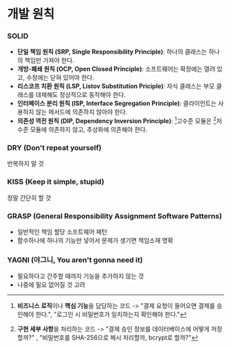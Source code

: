 # 개발 원칙

### SOLID
- **단일 책임 원칙 (SRP, Single Responsibility Principle)**: 하나의 클래스는 하나의 책임만 가져야 한다.
- **개방-폐쇄 원칙 (OCP, Open Closed Principle)**: 소프트웨어는 확장에는 열려 있고, 수정에는 닫혀 있어야 한다.
- **리스코프 치환 원칙 (LSP, Listov Substitution Priciple)**: 자식 클래스는 부모 클래스를 대체해도 정상적으로 동작해야 한다.
- **인터페이스 분리 원칙 (ISP, Interface Segregation Principle)**:  클라이언트는 사용하지 않는 메서드에 의존하지 않아야 한다.
- **의존성 역전 원칙 (DIP, Dependency Inversion Principle)**: [^1]고수준 모듈은 [^2]저수준 모듈에 의존하지 않고, 추상화에 의존해야 한다.

### DRY (Don't repeat yourself)
반복하지 말 것

### KISS (Keep it simple, stupid)
정말 간단히 할 것

### GRASP (General Responsibility Assignment Software Patterns)
- 일반적인 책임 할당 소프트웨어 패턴
- 함수하나에 하나의 기능만 넣어서 문제가 생기면 책임소재 명확

### YAGNI (야그니, You aren't gonna need it)
- 필요하다고 간주할 때까지 기능을 추가하지 않는 것
- 나중에 필요 없어질 것 고려


[^1]: **비즈니스 로직**이나 **핵심 기능**을 담당하는 코드 -> "결제 요청이 들어오면 결제를 승인해야 한다.", "로그인 시 비밀번호가 일치하는지 확인해야 한다."
[^2]: **구현 세부 사항**을 처리하는 코드 -> "결제 승인 정보를 데이터베이스에 어떻게 저장할까?" , "비밀번호를 SHA-256으로 해시 처리할까, bcrypt로 할까?"
